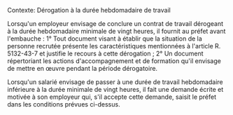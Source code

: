 Contexte: Dérogation à la durée hebdomadaire de travail

Lorsqu'un employeur envisage de conclure un contrat de travail dérogeant à la durée hebdomadaire minimale de vingt heures, il fournit au préfet avant l'embauche : 1° Tout document visant à établir que la situation de la personne recrutée présente les caractéristiques mentionnées à l'article R. 5132-43-7 et justifie le recours à cette dérogation ; 2° Un document répertoriant les actions d'accompagnement et de formation qu'il envisage de mettre en œuvre pendant la période dérogatoire.

Lorsqu'un salarié envisage de passer à une durée de travail hebdomadaire inférieure à la durée minimale de vingt heures, il fait une demande écrite et motivée à son employeur qui, s'il accepte cette demande, saisit le préfet dans les conditions prévues ci-dessus.